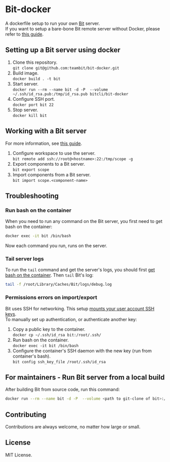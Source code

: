 # Bit-docker

A dockerfile setup to run your own [Bit](https://www.github.com/teambit/bit) server.  
If you want to setup a bare-bone Bit remote server without Docker, please refer to [this guide](https://docs.bit.dev/docs/bit-server).

## Setting up a Bit server using docker

1. Clone this repository.  
    `git clone git@github.com:teambit/bit-docker.git`
1. Build image.  
    `docker build . -t bit`
1. Start server.  
    `docker run --rm --name bit -d -P  --volume ~/.ssh/id_rsa.pub:/tmp/id_rsa.pub bitcli/bit-docker`
1. Configure SSH port.  
    `docker port bit 22`
1. Stop server.  
    `docker kill bit`

## Working with a Bit server

For more information, see [this guide](https://docs.bit.dev/docs/bit-server#working-with-remote-scopes).

1. Configure workspace to use the server.  
    `bit remote add ssh://root@<hostname>:22:/tmp/scope -g`
1. Export components to a Bit server.  
    `bit export scope`
1. Import components from a Bit server.  
    `bit import scope.<component-name>`

## Troubleshooting

### Run bash on the container

When you need to run any command on the Bit server, you first need to get bash on the container:

```sh
docker exec -it bit /bin/bash
```

Now each command you run, runs on the server.

### Tail server logs

To run the `tail` command and get the server's logs, you should first [get bash on the container](#run-bash-on-the-container). Then `tail` Bit's log:

```sh
tail -f /root/Library/Caches/Bit/logs/debug.log
```

### Permissions errors on import/export

Bit uses SSH for networking. This setup [mounts your user account SSH keys](https://github.com/teambit/bit-docker/blob/master/Dockerfile#L24).  
To manually set up authentication, or authenticate another key:

1. Copy a public key to the container.  
    `docker cp ~/.ssh/id_rsa bit:/root/.ssh/`
1. Run bash on the container.  
    `docker exec -it bit /bin/bash`
1. Configure the container's SSH daemon with the new key (run from container's bash).  
    `bit config ssh_key_file /root/.ssh/id_rsa`

## For maintainers - Run Bit server from a local build

After building Bit from source code, run this command:

```sh
docker run --rm --name bit -d -P  --volume <path to git-clone of bit>:/bit-bin  --volume ~/.ssh/id_rsa.pub:/tmp/id_rsa.pub --env 'DEVELOPMENT=true' bitcli/bit-docker
```

## Contributing

Contributions are always welcome, no matter how large or small.

## License

MIT License.
